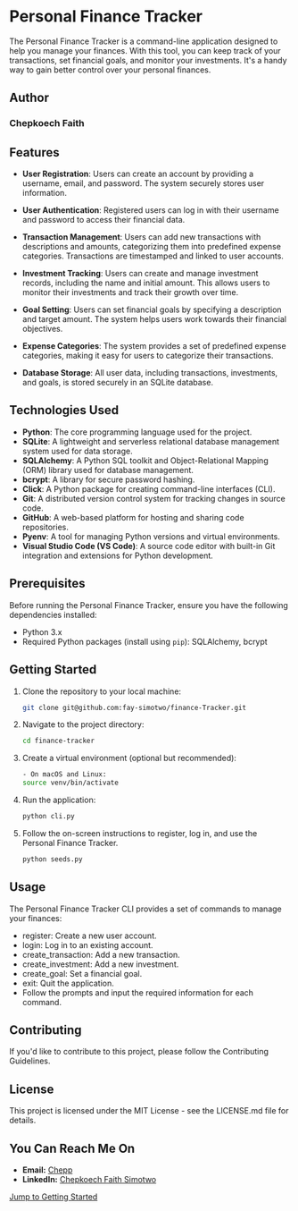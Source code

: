 # Personal Finance Tracker

The Personal Finance Tracker is a command-line application designed to help you manage your finances. With this tool, you can keep track of your transactions, set financial goals, and monitor your investments. It's a handy way to gain better control over your personal finances.

## Author
### Chepkoech Faith

## Features

- **User Registration**: Users can create an account by providing a username, email, and password. The system securely stores user information.

- **User Authentication**: Registered users can log in with their username and password to access their financial data.

- **Transaction Management**: Users can add new transactions with descriptions and amounts, categorizing them into predefined expense categories. Transactions are timestamped and linked to user accounts.

- **Investment Tracking**: Users can create and manage investment records, including the name and initial amount. This allows users to monitor their investments and track their growth over time.

- **Goal Setting**: Users can set financial goals by specifying a description and target amount. The system helps users work towards their financial objectives.

- **Expense Categories**: The system provides a set of predefined expense categories, making it easy for users to categorize their transactions.

- **Database Storage**: All user data, including transactions, investments, and goals, is stored securely in an SQLite database.

## Technologies Used

- **Python**: The core programming language used for the project.
- **SQLite**: A lightweight and serverless relational database management system used for data storage.
- **SQLAlchemy**: A Python SQL toolkit and Object-Relational Mapping (ORM) library used for database management.
- **bcrypt**: A library for secure password hashing.
- **Click**: A Python package for creating command-line interfaces (CLI).
- **Git**: A distributed version control system for tracking changes in source code.
- **GitHub**: A web-based platform for hosting and sharing code repositories.
- **Pyenv**: A tool for managing Python versions and virtual environments.
- **Visual Studio Code (VS Code)**: A source code editor with built-in Git integration and extensions for Python development.

## Prerequisites

Before running the Personal Finance Tracker, ensure you have the following dependencies installed:

- Python 3.x
- Required Python packages (install using `pip`): SQLAlchemy, bcrypt

## Getting Started

1. Clone the repository to your local machine:

   ```bash
   git clone git@github.com:fay-simotwo/finance-Tracker.git
   ```
2. Navigate to the project directory:
  
   ```bash
   cd finance-tracker   
   ```
3. Create a virtual environment (optional but recommended):
   ```bash
   - On macOS and Linux:
   source venv/bin/activate
   ```       
4. Run the application:
   ```bash
   python cli.py
   ```
5. Follow the on-screen instructions to register, log in, and use the Personal Finance Tracker.
   ```bash
   python seeds.py
   ```      

## Usage
The Personal Finance Tracker CLI provides a set of commands to manage your finances:

- register: Create a new user account.
- login: Log in to an existing account.
- create_transaction: Add a new transaction.
- create_investment: Add a new investment.
- create_goal: Set a financial goal.
- exit: Quit the application.
- Follow the prompts and input the required information for each command.

## Contributing
If you'd like to contribute to this project, please follow the Contributing Guidelines.

## License
This project is licensed under the MIT License - see the LICENSE.md file for details.

## You Can Reach Me On

- **Email:** [Chepp](chepFaith18@gmail.com)
- **LinkedIn:** [Chepkoech Faith Simotwo](https://www.linkedin.com/in/faith-chepkoech-99280a27b/?lipi=urn%3Ali%3Apage%3Ad_flagship3_feed%3Bn4W6KtbpS%2FeiCFf76zvdqg%3D%3D)



[Jump to Getting Started](#getting-started)

